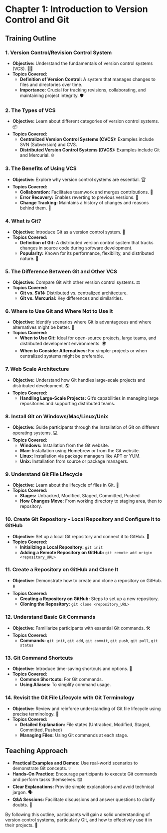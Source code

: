 # Chapter 1: Introduction to Version Control and Git

## Training Outline

### 1. Version Control/Revision Control System
- **Objective:** Understand the fundamentals of version control systems (VCS). 🕵️‍♂️
- **Topics Covered:**
  - **Definition of Version Control:** A system that manages changes to files and directories over time.
  - **Importance:** Crucial for tracking revisions, collaborating, and maintaining project integrity. 🛡️

### 2. The Types of VCS
- **Objective:** Learn about different categories of version control systems. 📦
- **Topics Covered:**
  - **Centralized Version Control Systems (CVCS):** Examples include SVN (Subversion) and CVS.
  - **Distributed Version Control Systems (DVCS):** Examples include Git and Mercurial. 🌐

### 3. The Benefits of Using VCS
- **Objective:** Explore why version control systems are essential. 🏆
- **Topics Covered:**
  - **Collaboration:** Facilitates teamwork and merges contributions. 🤝
  - **Error Recovery:** Enables reverting to previous versions. 🔄
  - **Change Tracking:** Maintains a history of changes and reasons behind them. 📜

### 4. What is Git?
- **Objective:** Introduce Git as a version control system. 🌱
- **Topics Covered:**
  - **Definition of Git:** A distributed version control system that tracks changes in source code during software development.
  - **Popularity:** Known for its performance, flexibility, and distributed nature. 🌟

### 5. The Difference Between Git and Other VCS
- **Objective:** Compare Git with other version control systems. ⚖️
- **Topics Covered:**
  - **Git vs. SVN:** Distributed vs. centralized architecture.
  - **Git vs. Mercurial:** Key differences and similarities.

### 6. Where to Use Git and Where Not to Use It
- **Objective:** Identify scenarios where Git is advantageous and where alternatives might be better. 🚧
- **Topics Covered:**
  - **When to Use Git:** Ideal for open-source projects, large teams, and distributed development environments. 🌍
  - **When to Consider Alternatives:** For simpler projects or when centralized systems might be preferable.

### 7. Web Scale Architecture
- **Objective:** Understand how Git handles large-scale projects and distributed development. 🌎
- **Topics Covered:**
  - **Handling Large-Scale Projects:** Git’s capabilities in managing large repositories and supporting distributed teams.

### 8. Install Git on Windows/Mac/Linux/Unix
- **Objective:** Guide participants through the installation of Git on different operating systems. 💻
- **Topics Covered:**
  - **Windows:** Installation from the Git website.
  - **Mac:** Installation using Homebrew or from the Git website.
  - **Linux:** Installation via package managers like APT or YUM.
  - **Unix:** Installation from source or package managers.

### 9. Understand Git File Lifecycle
- **Objective:** Learn about the lifecycle of files in Git. 🔄
- **Topics Covered:**
  - **Stages:** Untracked, Modified, Staged, Committed, Pushed
  - **How Changes Move:** From working directory to staging area, then to repository.

### 10. Create Git Repository - Local Repository and Configure it to GitHub
- **Objective:** Set up a local Git repository and connect it to GitHub. 🔗
- **Topics Covered:**
  - **Initializing a Local Repository:** `git init`
  - **Adding a Remote Repository on GitHub:** `git remote add origin <repository_URL>`

### 11. Create a Repository on GitHub and Clone It
- **Objective:** Demonstrate how to create and clone a repository on GitHub. ⬇️
- **Topics Covered:**
  - **Creating a Repository on GitHub:** Steps to set up a new repository.
  - **Cloning the Repository:** `git clone <repository_URL>`

### 12. Understand Basic Git Commands
- **Objective:** Familiarize participants with essential Git commands. 🛠️
- **Topics Covered:**
  - **Commands:** `git init`, `git add`, `git commit`, `git push`, `git pull`, `git status`

### 13. Git Command Shortcuts
- **Objective:** Introduce time-saving shortcuts and options. 💨
- **Topics Covered:**
  - **Common Shortcuts:** For Git commands.
  - **Using Aliases:** To simplify command usage.

### 14. Revisit the Git File Lifecycle with Git Terminology
- **Objective:** Review and reinforce understanding of Git file lifecycle using precise terminology. 🔄
- **Topics Covered:**
  - **Detailed Explanation:** File states (Untracked, Modified, Staged, Committed, Pushed)
  - **Managing Files:** Using Git commands at each stage.

## Teaching Approach

- **Practical Examples and Demos:** Use real-world scenarios to demonstrate Git concepts. 💡
- **Hands-On Practice:** Encourage participants to execute Git commands and perform tasks themselves. ⌨️
- **Clear Explanations:** Provide simple explanations and avoid technical jargon. 🗣️
- **Q&A Sessions:** Facilitate discussions and answer questions to clarify doubts. 💬

By following this outline, participants will gain a solid understanding of version control systems, particularly Git, and how to effectively use it in their projects. 🧱
